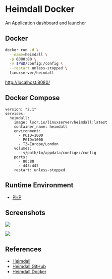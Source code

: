 # Heimdall Docker

An Application dashboard and launcher

## Docker
```sh
docker run -d \
  --name=heimdall \
  -p 8080:80 \
  -v $PWD/config:/config \
  --restart unless-stopped \
  linuxserver/heimdall
```
[http://localhost:8080/](http://localhost:8080/)

## Docker Compose
```
version: "2.1"
services:
  heimdall:
    image: lscr.io/linuxserver/heimdall:latest
    container_name: heimdall
    environment:
      - PUID=1000
      - PGID=1000
      - TZ=Europe/London
    volumes:
      - </path/to/appdata/config>:/config
    ports:
      - 80:80
      - 443:443
    restart: unless-stopped
```

## Runtime Environment
- [PHP](https://www.php.net/downloads)

## Screenshots
![](https://heimdall.site/img/mockup.jpg)

![](https://i.imgur.com/MrC4QpN.gif)

## References
- [Heimdall](https://heimdall.site/)
- [Heimdall GitHub](https://github.com/linuxserver/Heimdall)
- [Heimdall Docker](https://hub.docker.com/r/linuxserver/heimdall/)